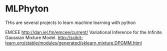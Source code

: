 # MLPhyton
THis are several projects to learn machine learning with python

EMCEE
http://dan.iel.fm/emcee/current/
Variational Inference for the Infinite Gaussian Mixture Model.
http://scikit-learn.org/stable/modules/generated/sklearn.mixture.DPGMM.html
